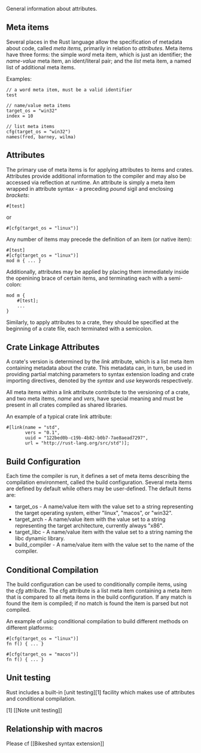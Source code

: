 General information about attributes.

## Meta items

Several places in the Rust language allow the specification of metadata about code, called _meta items_, primarily in relation to _attributes_. Meta items have three forms: the simple _word_ meta item, which is just an identifier; the _name-value_ meta item, an ident/literal pair; and the _list_ meta item, a named list of additional meta items.

Examples:

    // a word meta item, must be a valid identifier
    test

    // name/value meta items
    target_os = "win32"
    index = 10

    // list meta items
    cfg(target_os = "win32")
    names(fred, barney, wilma)

## Attributes

The primary use of meta items is for applying attributes to items and crates. Attributes provide additional information to the compiler and may also be accessed via reflection at runtime. An attribute is simply a meta item wrapped in attribute syntax - a preceding _pound_ sigil and enclosing _brackets_:

    #[test]

or

    #[cfg(target_os = "linux")]

Any number of items may precede the definition of an item (or native item):

    #[test]
    #[cfg(target_os = "linux")]
    mod m { ... }

Additionally, attributes may be applied by placing them immediately inside the openining brace of certain items, and terminating each with a semi-colon:

    mod m {
        #[test];
        ...
    }

Similarly, to apply attributes to a crate, they should be specified at the beginning of a crate file, each terminated with a semicolon.

## Crate Linkage Attributes

A crate's version is determined by the _link_ attribute, which is a list meta item containing metadata about the crate. This metadata can, in turn, be used in providing partial matching parameters to syntax extension loading and crate importing directives, denoted by the *syntax* and *use* keywords respectively.

All meta items within a link attribute contribute to the versioning of a crate, and two meta items, _name_ and _vers_, have special meaning and must be present in all crates compiled as shared libraries.

An example of a typical crate link attribute:

    #[link(name = "std",
           vers = "0.1",
           uuid = "122bed0b-c19b-4b82-b0b7-7ae8aead7297",
           url = "http://rust-lang.org/src/std")];

## Build Configuration

Each time the compiler is run, it defines a set of meta items describing the compilation environment, called the build configuration. Several meta items are defined by default while others may be user-defined. The default items are:

* target_os - A name/value item with the value set to a string representing the target operating system, either "linux", "macos", or "win32".
* target_arch - A name/value item with the value set to a string representing the target architecture, currently always "x86".
* target_libc - A name/value item with the value set to a string naming the libc dynamic library.
* build_compiler - A name/value item with the value set to the name of the compiler.

## Conditional Compilation

The build configuration can be used to conditionally compile items, using the _cfg_ attribute. The cfg attribute is a list meta item containing a meta item that is compared to all meta items in the build configuration. If any match is found the item is compiled; if no match is found the item is parsed but not compiled.

An example of using conditional compilation to build different methods on different platforms:

    #[cfg(target_os = "linux")]
    fn f() { ... }

    #[cfg(target_os = "macos")]
    fn f() { ... }

## Unit testing

Rust includes a built-in [unit testing][1] facility which makes use of attributes and conditional compilation.

[1] [[Note unit testing]]

## Relationship with macros
Please cf [[Bikeshed syntax extension]]